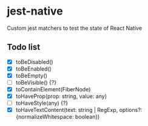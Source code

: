 # jest-native

Custom jest matchers to test the state of React Native

## Todo list

- [x] toBeDisabled()
- [x] toBeEnabled()
- [x] toBeEmpty()
- [ ] toBeVisible() {?}
- [x] toContainElement(FiberNode)
- [x] toHaveProp(prop: string, value: any)
- [ ] toHaveStyle(any) {?}
- [x] toHaveTextContent(text: string | RegExp, options?: {normalizeWhitespace: boolean})
